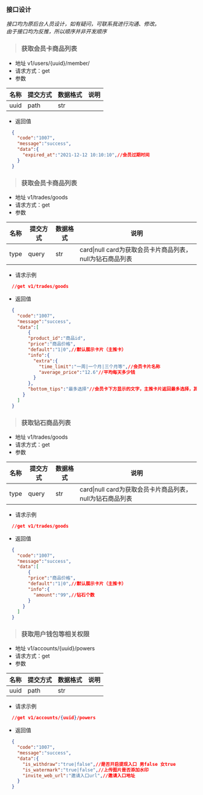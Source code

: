 ### 接口设计  
_接口均为原后台人员设计，如有疑问，可联系我进行沟通、修改。_  
_由于接口均为反推，所以顺序并非开发顺序_

>### 获取会员卡商品列表
+ 地址 v1/users/{uuid}/member/
+ 请求方式：get
+ 参数

|  名称   | 提交方式  | 数据格式 | 说明  |
| ---- | ---- | ---- | ---- |
| uuid | path | str |  |

+ 返回值

```json
  {
    "code":"1007",
    "message":"success",
    "data":{
      "expired_at":"2021-12-12 10:10:10",//会员过期时间
    }
  }
```

>### 获取会员卡商品列表
+ 地址 v1/trades/goods
+ 请求方式：get
+ 参数

|  名称   | 提交方式  | 数据格式 | 说明  |
| ---- | ---- | ---- | ---- |
| type | query | str | card\|null card为获取会员卡片商品列表，null为钻石商品列表 |

+ 请求示例

```json
  //get v1/trades/goods

```
+ 返回值

```json
  {
    "code":"1007",
    "message":"success",
    "data":[
        {
        "product_id":"商品id",
        "price":"商品价格",
        "default":"1|0",//默认展示卡片（主推卡）
        "info":{
          "extra":{
            "time_limit":"一周|一个月|三个月等",//会员卡片名称
            "average_price":"12.6"//平均每天多少钱
          }
        },
        "bottom_tips":"最多选择"//会员卡下方显示的文字，主推卡片返回最多选择，其他null即可
      }
    ]
  }
```
>### 获取钻石商品列表
+ 地址 v1/trades/goods
+ 请求方式：get
+ 参数

|  名称   | 提交方式  | 数据格式 | 说明  |
| ---- | ---- | ---- | ---- |
| type | query | str | card\|null card为获取会员卡片商品列表，null为钻石商品列表 |

+ 请求示例

```json
  //get v1/trades/goods

```
+ 返回值

```json
  {
    "code":"1007",
    "message":"success",
    "data":[
        {
        "price":"商品价格",
        "default":"1|0",//默认展示卡片（主推卡）
        "info":{
          "amount":"99",//钻石个数
        }
      }
    ]
  }
```

>### 获取用户钱包等相关权限
+ 地址 v1/accounts/{uuid}/powers
+ 请求方式：get
+ 参数

|  名称   | 提交方式  | 数据格式 | 说明  |
| ---- | ---- | ---- | ---- |
| uuid | path | str |  |

+ 请求示例

```json
  //get v1/accounts/{uuid}/powers

```

+ 返回值
```json
  {
    "code":"1007",
    "message":"success",
    "data":{
      "is_withdraw":"true|false",//是否开启提现入口 男false 女true
      "is_watermark":"true|false",//上传图片是否添加水印
      "invite_web_url":"邀请入口url",//邀请入口地址
    }
  }
```
